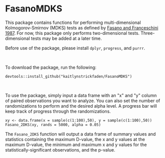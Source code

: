 # FasanoMDKS

This package contains functions for performing multi-dimensional Kolmogorov-Smirnov (MDKS) tests as defined by [Fasano and Franceschini 1987](https://academic.oup.com/mnras/article/225/1/155/1007281). For now, this package only performs two-dimensional tests. Three-dimensional tests may be added at a later time.

Before use of the package, please install `dplyr`, `progress`, and `purrr`.

<br>

To download the package, run the following:

```
devtools::install_github("kaitlynstrickfaden/FasanoMDKS")
```

<br>

To use the package, simply input a data frame with an "x" and "y" column of paired observations you want to analyze. You can also set the number of randomizations to perform and the desired alpha level. A progress bar will keep track of progress through the randomizations.

```
xy <- data.frame(x = sample(c(1:100),50), y = sample(c(1:100),50))
Fasano_2DKS(xy, rands = 5000, alpha = 0.05)
```

The `Fasano_2DKS` function will output a data frame of summary values and statistics containing the maximum D-value, the x and y values at the maximum D-value, the minimum and maximum x and y values for the statistically-significant observations, and the p-value.

